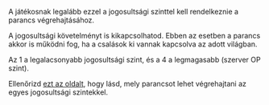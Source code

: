 A játékosnak legalább ezzel a jogosultsági szinttel kell rendelkeznie a parancs végrehajtásához.

A jogosultsági követelményt is kikapcsolhatod. Ebben az esetben a parancs akkor is működni fog, ha a csalások ki vannak kapcsolva az adott világban.

Az 1 a legalacsonyabb jogosultsági szint, és a 4 a legmagasabb (szerver OP szint).

Ellenőrizd [ezt az oldalt](https://mcreator.net/wiki/command-permission-levels), hogy lásd, mely parancsot lehet végrehajtani az egyes jogosultsági szintekkel.